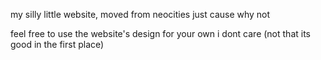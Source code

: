 my silly little website, moved from neocities just cause why not

feel free to use the website's design for your own i dont care (not that its good in the first place)
